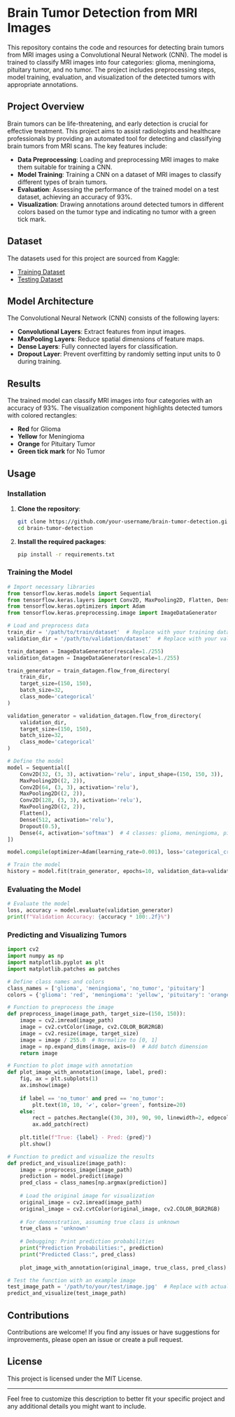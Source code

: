 # Brain Tumor Detection from MRI Images

This repository contains the code and resources for detecting brain tumors from MRI images using a Convolutional Neural Network (CNN). The model is trained to classify MRI images into four categories: glioma, meningioma, pituitary tumor, and no tumor. The project includes preprocessing steps, model training, evaluation, and visualization of the detected tumors with appropriate annotations.

## Project Overview

Brain tumors can be life-threatening, and early detection is crucial for effective treatment. This project aims to assist radiologists and healthcare professionals by providing an automated tool for detecting and classifying brain tumors from MRI scans. The key features include:

- **Data Preprocessing**: Loading and preprocessing MRI images to make them suitable for training a CNN.
- **Model Training**: Training a CNN on a dataset of MRI images to classify different types of brain tumors.
- **Evaluation**: Assessing the performance of the trained model on a test dataset, achieving an accuracy of 93%.
- **Visualization**: Drawing annotations around detected tumors in different colors based on the tumor type and indicating no tumor with a green tick mark.

## Dataset

The datasets used for this project are sourced from Kaggle:

- [Training Dataset](https://www.kaggle.com/datasets/masoudnickparvar/brain-tumor-mri-dataset?select=Training)
- [Testing Dataset](https://www.kaggle.com/datasets/masoudnickparvar/brain-tumor-mri-dataset?select=Testing)

## Model Architecture

The Convolutional Neural Network (CNN) consists of the following layers:
- **Convolutional Layers**: Extract features from input images.
- **MaxPooling Layers**: Reduce spatial dimensions of feature maps.
- **Dense Layers**: Fully connected layers for classification.
- **Dropout Layer**: Prevent overfitting by randomly setting input units to 0 during training.

## Results

The trained model can classify MRI images into four categories with an accuracy of 93%. The visualization component highlights detected tumors with colored rectangles:
- **Red** for Glioma
- **Yellow** for Meningioma
- **Orange** for Pituitary Tumor
- **Green tick mark** for No Tumor

## Usage

### Installation

1. **Clone the repository**:
    ```bash
    git clone https://github.com/your-username/brain-tumor-detection.git
    cd brain-tumor-detection
    ```

2. **Install the required packages**:
    ```bash
    pip install -r requirements.txt
    ```

### Training the Model

```python
# Import necessary libraries
from tensorflow.keras.models import Sequential
from tensorflow.keras.layers import Conv2D, MaxPooling2D, Flatten, Dense, Dropout
from tensorflow.keras.optimizers import Adam
from tensorflow.keras.preprocessing.image import ImageDataGenerator

# Load and preprocess data
train_dir = '/path/to/train/dataset'  # Replace with your training dataset path
validation_dir = '/path/to/validation/dataset'  # Replace with your validation dataset path

train_datagen = ImageDataGenerator(rescale=1./255)
validation_datagen = ImageDataGenerator(rescale=1./255)

train_generator = train_datagen.flow_from_directory(
    train_dir,
    target_size=(150, 150),
    batch_size=32,
    class_mode='categorical'
)

validation_generator = validation_datagen.flow_from_directory(
    validation_dir,
    target_size=(150, 150),
    batch_size=32,
    class_mode='categorical'
)

# Define the model
model = Sequential([
    Conv2D(32, (3, 3), activation='relu', input_shape=(150, 150, 3)),
    MaxPooling2D((2, 2)),
    Conv2D(64, (3, 3), activation='relu'),
    MaxPooling2D((2, 2)),
    Conv2D(128, (3, 3), activation='relu'),
    MaxPooling2D((2, 2)),
    Flatten(),
    Dense(512, activation='relu'),
    Dropout(0.5),
    Dense(4, activation='softmax')  # 4 classes: glioma, meningioma, pituitary, no tumor
])

model.compile(optimizer=Adam(learning_rate=0.001), loss='categorical_crossentropy', metrics=['accuracy'])

# Train the model
history = model.fit(train_generator, epochs=10, validation_data=validation_generator)
```

### Evaluating the Model

```python
# Evaluate the model
loss, accuracy = model.evaluate(validation_generator)
print(f"Validation Accuracy: {accuracy * 100:.2f}%")
```

### Predicting and Visualizing Tumors

```python
import cv2
import numpy as np
import matplotlib.pyplot as plt
import matplotlib.patches as patches

# Define class names and colors
class_names = ['glioma', 'meningioma', 'no_tumor', 'pituitary']
colors = {'glioma': 'red', 'meningioma': 'yellow', 'pituitary': 'orange'}

# Function to preprocess the image
def preprocess_image(image_path, target_size=(150, 150)):
    image = cv2.imread(image_path)
    image = cv2.cvtColor(image, cv2.COLOR_BGR2RGB)
    image = cv2.resize(image, target_size)
    image = image / 255.0  # Normalize to [0, 1]
    image = np.expand_dims(image, axis=0)  # Add batch dimension
    return image

# Function to plot image with annotation
def plot_image_with_annotation(image, label, pred):
    fig, ax = plt.subplots(1)
    ax.imshow(image)
    
    if label == 'no_tumor' and pred == 'no_tumor':
        plt.text(10, 10, '✔️', color='green', fontsize=20)
    else:
        rect = patches.Rectangle((30, 30), 90, 90, linewidth=2, edgecolor=colors.get(pred, 'blue'), facecolor='none')
        ax.add_patch(rect)
    
    plt.title(f"True: {label} - Pred: {pred}")
    plt.show()

# Function to predict and visualize the results
def predict_and_visualize(image_path):
    image = preprocess_image(image_path)
    prediction = model.predict(image)
    pred_class = class_names[np.argmax(prediction)]
    
    # Load the original image for visualization
    original_image = cv2.imread(image_path)
    original_image = cv2.cvtColor(original_image, cv2.COLOR_BGR2RGB)
    
    # For demonstration, assuming true class is unknown
    true_class = 'unknown'
    
    # Debugging: Print prediction probabilities
    print("Prediction Probabilities:", prediction)
    print("Predicted Class:", pred_class)
    
    plot_image_with_annotation(original_image, true_class, pred_class)

# Test the function with an example image
test_image_path = '/path/to/your/test/image.jpg'  # Replace with actual test image path
predict_and_visualize(test_image_path)
```

## Contributions

Contributions are welcome! If you find any issues or have suggestions for improvements, please open an issue or create a pull request.

## License

This project is licensed under the MIT License.

---

Feel free to customize this description to better fit your specific project and any additional details you might want to include.
